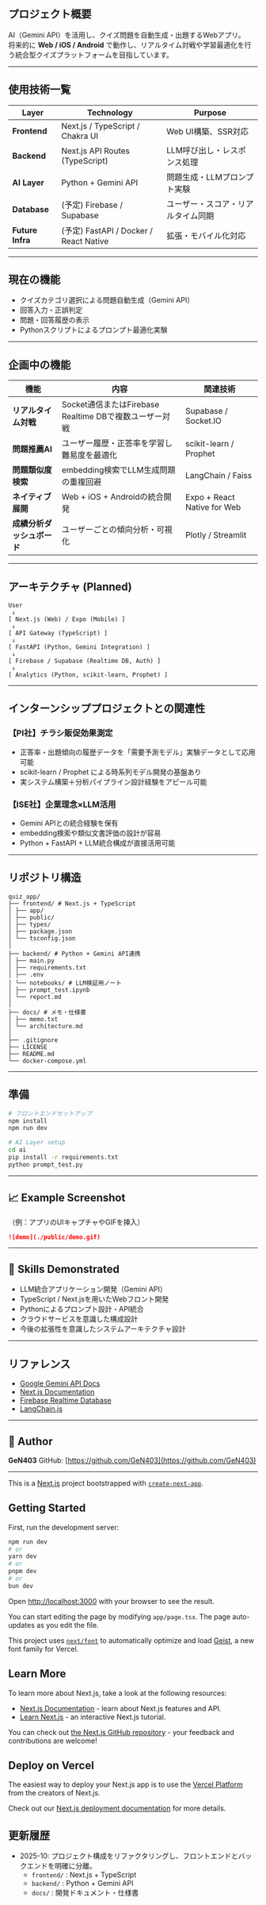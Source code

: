 ## プロジェクト概要
AI（Gemini API）を活用し、クイズ問題を自動生成・出題するWebアプリ。  
将来的に **Web / iOS / Android** で動作し、リアルタイム対戦や学習最適化を行う統合型クイズプラットフォームを目指しています。

---

## 使用技術一覧

| Layer | Technology | Purpose |
|-------|-------------|----------|
| **Frontend** | Next.js / TypeScript / Chakra UI | Web UI構築、SSR対応 |
| **Backend** | Next.js API Routes (TypeScript) | LLM呼び出し・レスポンス処理 |
| **AI Layer** | Python + Gemini API | 問題生成・LLMプロンプト実験 |
| **Database** | (予定) Firebase / Supabase | ユーザー・スコア・リアルタイム同期 |
| **Future Infra** | (予定) FastAPI / Docker / React Native | 拡張・モバイル化対応 |

---

## 現在の機能
- クイズカテゴリ選択による問題自動生成（Gemini API）
- 回答入力・正誤判定
- 問題・回答履歴の表示
- Pythonスクリプトによるプロンプト最適化実験

---

## 企画中の機能
| 機能 | 内容 | 関連技術 |
|------|------|----------|
| **リアルタイム対戦** | Socket通信またはFirebase Realtime DBで複数ユーザー対戦 | Supabase / Socket.IO |
| **問題推薦AI** | ユーザー履歴・正答率を学習し難易度を最適化 | scikit-learn / Prophet |
| **問題類似度検索** | embedding検索でLLM生成問題の重複回避 | LangChain / Faiss |
| **ネイティブ展開** | Web + iOS + Androidの統合開発 | Expo + React Native for Web |
| **成績分析ダッシュボード** | ユーザーごとの傾向分析・可視化 | Plotly / Streamlit |

---

## アーキテクチャ (Planned)
```plaintext
User
 ↓
[ Next.js (Web) / Expo (Mobile) ]
 ↓
[ API Gateway (TypeScript) ]
 ↓
[ FastAPI (Python, Gemini Integration) ]
 ↓
[ Firebase / Supabase (Realtime DB, Auth) ]
 ↓
[ Analytics (Python, scikit-learn, Prophet) ]
````

---

## インターンシッププロジェクトとの関連性

### 【PI社】チラシ販促効果測定

* 正答率・出題傾向の履歴データを「需要予測モデル」実験データとして応用可能
* scikit-learn / Prophet による時系列モデル開発の基盤あり
* 実システム構築＋分析パイプライン設計経験をアピール可能

### 【ISE社】企業理念×LLM活用

* Gemini APIとの統合経験を保有
* embedding検索や類似文書評価の設計が容易
* Python + FastAPI + LLM統合構成が直接活用可能

---

## リポジトリ構造

```plaintext
quiz_app/
├── frontend/ # Next.js + TypeScript
│ ├── app/
│ ├── public/
│ ├── types/
│ ├── package.json
│ └── tsconfig.json
│
├── backend/ # Python + Gemini API連携
│ ├── main.py
│ ├── requirements.txt
│ ├── .env
│ └── notebooks/ # LLM検証用ノート
│ ├── prompt_test.ipynb
│ └── report.md
│
├── docs/ # メモ・仕様書
│ ├── memo.txt
│ └── architecture.md
│
├── .gitignore
├── LICENSE
├── README.md
└── docker-compose.yml
```

---

## 準備

```bash
# フロントエンドセットアップ
npm install
npm run dev

# AI Layer setup
cd ai
pip install -r requirements.txt
python prompt_test.py
```

---

## 📈 Example Screenshot

（例：アプリのUIキャプチャやGIFを挿入）

```markdown
![demo](./public/demo.gif)
```

---

## 🧰 Skills Demonstrated

* LLM統合アプリケーション開発（Gemini API）
* TypeScript / Next.jsを用いたWebフロント開発
* Pythonによるプロンプト設計・API統合
* クラウドサービスを意識した構成設計
* 今後の拡張性を意識したシステムアーキテクチャ設計

---

## リファレンス

* [Google Gemini API Docs](https://ai.google.dev/docs)
* [Next.js Documentation](https://nextjs.org/docs)
* [Firebase Realtime Database](https://firebase.google.com/docs/database)
* [LangChain.js](https://js.langchain.com)

---

## 📩 Author

**GeN403**
GitHub: [https://github.com/GeN403](https://github.com/GeN403)

---
This is a [Next.js](https://nextjs.org) project bootstrapped with [`create-next-app`](https://nextjs.org/docs/app/api-reference/cli/create-next-app).

## Getting Started

First, run the development server:

```bash
npm run dev
# or
yarn dev
# or
pnpm dev
# or
bun dev
```

Open [http://localhost:3000](http://localhost:3000) with your browser to see the result.

You can start editing the page by modifying `app/page.tsx`. The page auto-updates as you edit the file.

This project uses [`next/font`](https://nextjs.org/docs/app/building-your-application/optimizing/fonts) to automatically optimize and load [Geist](https://vercel.com/font), a new font family for Vercel.

## Learn More

To learn more about Next.js, take a look at the following resources:

- [Next.js Documentation](https://nextjs.org/docs) - learn about Next.js features and API.
- [Learn Next.js](https://nextjs.org/learn) - an interactive Next.js tutorial.

You can check out [the Next.js GitHub repository](https://github.com/vercel/next.js) - your feedback and contributions are welcome!

## Deploy on Vercel

The easiest way to deploy your Next.js app is to use the [Vercel Platform](https://vercel.com/new?utm_medium=default-template&filter=next.js&utm_source=create-next-app&utm_campaign=create-next-app-readme) from the creators of Next.js.

Check out our [Next.js deployment documentation](https://nextjs.org/docs/app/building-your-application/deploying) for more details.

## 更新履歴
- 2025-10: プロジェクト構成をリファクタリングし、フロントエンドとバックエンドを明確に分離。
  - `frontend/` : Next.js + TypeScript
  - `backend/` : Python + Gemini API
  - `docs/` : 開発ドキュメント・仕様書